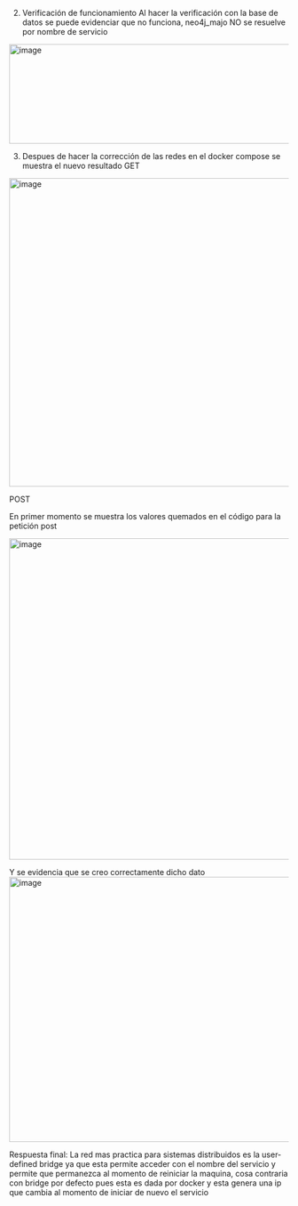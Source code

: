 2. Verificación de funcionamiento
Al hacer la verificación con la base de datos se puede evidenciar que no funciona, neo4j_majo NO se resuelve por nombre de servicio
<img width="1120" height="179" alt="image" src="https://github.com/user-attachments/assets/73afd286-3f1d-41e9-9204-f0967a44c0aa" />

3. Despues de hacer la corrección de las redes en el docker compose se muestra el nuevo resultado
GET

<img width="898" height="555" alt="image" src="https://github.com/user-attachments/assets/582e3826-4b15-4b62-a94a-2628566a9a2d" />

POST

En primer momento se muestra los valores quemados en el código para la petición post

<img width="536" height="578" alt="image" src="https://github.com/user-attachments/assets/da84da4e-7082-4cca-b361-effae6267b91" />

Y se evidencia que se creo correctamente dicho dato
<img width="874" height="477" alt="image" src="https://github.com/user-attachments/assets/7d48a24f-c310-482b-9c4f-311c55d6572c" />


Respuesta final: La red mas practica para sistemas distribuidos es la user-defined bridge ya que esta permite acceder con el nombre del servicio y permite que permanezca al momento de reiniciar la maquina, cosa contraria con bridge por defecto pues esta es dada por docker y esta genera una ip que cambia al momento de iniciar de nuevo el servicio 
